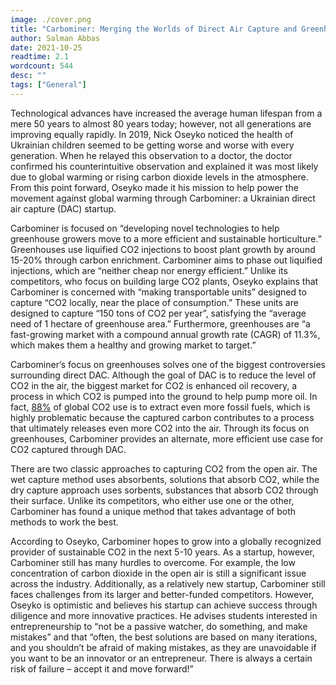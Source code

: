 ```yaml
---
image: ./cover.png
title: "Carbominer: Merging the Worlds of Direct Air Capture and Greenhouses"
author: Salman Abbas
date: 2021-10-25
readtime: 2.1
wordcount: 544
desc: ""
tags: ["General"]
---
```


Technological advances have increased the average human lifespan from a mere 50 years to almost 80 years today; however, not all generations are improving equally rapidly. In 2019, Nick Oseyko noticed the health of Ukrainian children seemed to be getting worse and worse with every generation. When he relayed this observation to a doctor, the doctor confirmed his counterintuitive observation and explained it was most likely due to global warming or rising carbon dioxide levels in the atmosphere. From this point forward, Oseyko made it his mission to help power the movement against global warming through Carbominer: a Ukrainian direct air capture (DAC) startup.

Carbominer is focused on “developing novel technologies to help greenhouse growers move to a more efficient and sustainable horticulture.” Greenhouses use liquified CO2 injections to boost plant growth by around 15-20% through carbon enrichment. Carbominer aims to phase out liquified injections, which are “neither cheap nor energy efficient.” Unlike its competitors, who focus on building large CO2 plants, Oseyko explains that Carbominer is concerned with “making transportable units” designed to capture “CO2 locally, near the place of consumption.” These units are designed to capture “150 tons of CO2 per year”, satisfying the “average need of 1 hectare of greenhouse area.” Furthermore, greenhouses are “a fast-growing market with a compound annual growth rate (CAGR) of 11.3%, which makes them a healthy and growing market to target.”

Carbominer’s focus on greenhouses solves one of the biggest controversies surrounding direct DAC. Although the goal of DAC is to reduce the level of CO2 in the air, the biggest market for CO2 is enhanced oil recovery, a process in which CO2 is pumped into the ground to help pump more oil. In fact, [88%](https://www.vox.com/energy-and-environment/2019/10/2/20838646/climate-change-carbon-capture-enhanced-oil-recovery-eor) of global CO2 use is to extract even more fossil fuels, which is highly problematic because the captured carbon contributes to a process that ultimately releases even more CO2 into the air. Through its focus on greenhouses, Carbominer provides an alternate, more efficient use case for CO2 captured through DAC.

There are two classic approaches to capturing CO2 from the open air. The wet capture method uses absorbents, solutions that absorb CO2, while the dry capture approach uses sorbents, substances that absorb CO2 through their surface. Unlike its competitors, who either use one or the other, Carbominer has found a unique method that takes advantage of both methods to work the best.

According to Oseyko, Carbominer hopes to grow into a globally recognized provider of sustainable CO2 in the next 5-10 years. As a startup, however, Carbominer still has many hurdles to overcome. For example, the low concentration of carbon dioxide in the open air is still a significant issue across the industry. Additionally, as a relatively new startup, Carbominer still faces challenges from its larger and better-funded competitors. However, Oseyko is optimistic and believes his startup can achieve success through diligence and more innovative practices. He advises students interested in entrepreneurship to “not be a passive watcher, do something, and make mistakes” and that “often, the best solutions are based on many iterations, and you shouldn’t be afraid of making mistakes, as they are unavoidable if you want to be an innovator or an entrepreneur. There is always a certain risk of failure – accept it and move forward!”
